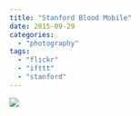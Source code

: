 ```yaml
---
title: "Stanford Blood Mobile"
date: 2015-09-29
categories: 
  - "photography"
tags: 
  - "flickr"
  - "ifttt"
  - "stanford"
---
```


![](https://farm1.staticflickr.com/680/21608335440_970a11b512_b.jpg)

